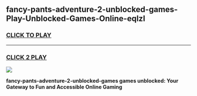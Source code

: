 
## fancy-pants-adventure-2-unblocked-games-Play-Unblocked-Games-Online-eqlzl
<h3>
<a href="https://premium76.site?title=fancy-pants-adventure-2-unblocked-games&ref=24A">CLICK TO PLAY</a></h3>
<hr>

<h3>
<a href="https://premium76.site?title=fancy-pants-adventure-2-unblocked-games&ref=24A">CLICK 2 PLAY</a>
  
</h3>

<a href="https://premium76.site?title=fancy-pants-adventure-2-unblocked-games&ref=24A"><img src="https://clearcache.store/games.png"></a>


**fancy-pants-adventure-2-unblocked-games games unblocked: Your Gateway to Fun and Accessible Online Gaming**
